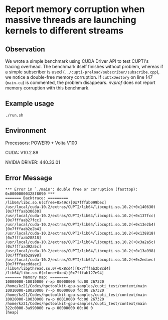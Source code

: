 # Report memory corruption when massive threads are launching kernels to different streams

## Observation

We wrote a simple benchmark using CUDA Driver API to test CUPTI's tracing overhead. The benchmark itself finishes without problem, whereas if a simple subscriber is used (`../cupti-preload/subscriber/subscribe.cpp`), we notice a double-free memory corruption. If `cuCtxDestory` on line 147 (`main.cu`) is commented, the problem disappears. *nvprof* does not report memory corruption with this benchmark.

## Example usage

    ./run.sh

## Environment

Processors: POWER9 + Volta V100

CUDA: V10.2.89

NVIDIA DRIVER: 440.33.01

## Error Message

    *** Error in `./main': double free or corruption (fasttop): 0x00000000328f8090 ***
    ======= Backtrace: =========
    /lib64/libc.so.6(cfree+0x49c)[0x7fffab099bec]
    /usr/local/cuda-10.2/extras/CUPTI/lib64/libcupti.so.10.2(+0x140630)[0x7fffaab30630]
    /usr/local/cuda-10.2/extras/CUPTI/lib64/libcupti.so.10.2(+0x137fcc)[0x7fffaab27fcc]
    /usr/local/cuda-10.2/extras/CUPTI/lib64/libcupti.so.10.2(+0x13e2b4)[0x7fffaab2e2b4]
    /usr/local/cuda-10.2/extras/CUPTI/lib64/libcupti.so.10.2(+0x138818)[0x7fffaab28818]
    /usr/local/cuda-10.2/extras/CUPTI/lib64/libcupti.so.10.2(+0x3a2a5c)[0x7fffaad92a5c]
    /usr/local/cuda-10.2/extras/CUPTI/lib64/libcupti.so.10.2(+0x13a998)[0x7fffaab2a998]
    /usr/local/cuda-10.2/extras/CUPTI/lib64/libcupti.so.10.2(+0x2edaec)[0x7fffaacddaec]
    /lib64/libpthread.so.0(+0x8cd4)[0x7fffab3b8cd4]
    /lib64/libc.so.6(clone+0xe4)[0x7fffab127e94]
    ======= Memory map: ========
    10000000-10010000 r-xp 00000000 fd:00 267320                             /home/kz21/Codes/hpctoolkit-gpu-samples/cupti_test/context/main
    10010000-10020000 r--p 00000000 fd:00 267320                             /home/kz21/Codes/hpctoolkit-gpu-samples/cupti_test/context/main
    10020000-10030000 rw-p 00010000 fd:00 267320                             /home/kz21/Codes/hpctoolkit-gpu-samples/cupti_test/context/main
    322c0000-3a990000 rw-p 00000000 00:00 0                                  [heap]
